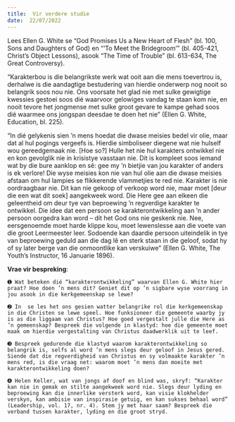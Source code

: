 ```yaml
---
title:  Vir verdere studie
date:  22/07/2022
---
```


Lees Ellen G. White se “God Promises Us a New Heart of Flesh” (bl. 100, Sons and Daughters of God) en “‘To Meet the Bridegroom’” (bl. 405-421, Christ’s Object Lessons), asook “The Time of Trouble” (bl. 613-634, The Great Controversy).

“Karakterbou is die belangrikste werk wat ooit aan die mens toevertrou is, derhalwe is die aandagtige bestudering van hierdie onderwerp nog nooit so belangrik soos nou nie. Ons voorsate het glad nie met sulke gewigtige kwessies gestoei soos dié waarvoor gelowiges vandag te staan kom nie, en nooit tevore het jongmense met sulke groot gevare te kampe gehad soos dié waarmee ons jongspan deesdae te doen het nie” (Ellen G. White, Education, bl. 225).

“In dié gelykenis sien ’n mens hoedat die dwase meisies bedel vir olie, maar dat al hul pogings vergeefs is. Hierdie simboliseer diegene wat nie hulself wou gereedgemaak nie. [Hoe so?] Hulle het nie hul karakters ontwikkel nie en kon gevolglik nie in krisistye vasstaan nie. Dit is kompleet soos iemand wat by die bure aanklop en sê: gee my ’n bietjie van jou karakter of anders is ek verlore! Die wyse meisies kon nie van hul olie aan die dwase meisies afstaan om hul lampies se flikkerende vlammetjies te red nie. Karakter is nie oordraagbaar nie. Dit kan nie gekoop of verkoop word nie, maar moet [deur die een wat dit soek] aangekweek word. Die Here gee aan elkeen die geleentheid om deur tye van beproewing ’n regverdige karakter te ontwikkel. Die idee dat een persoon se karakterontwikkeling aan ’n ander persoon oorgedra kan word – dít het God ons nie geskenk nie. Nee, eersgenoemde moet harde klippe kou, moet lewenslesse aan die voete van die groot Leermeester leer. Sodoende kan daardie persoon uiteindelik in tye van beproewing geduld aan die dag lê en sterk staan in die geloof, sodat hy of sy later berge van die onmoontlike kan verskuiwe” (Ellen G. White, The Youth’s Instructor, 16 Januarie 1896).

**Vrae vir bespreking**:

`➊ Wat beteken dié “karakterontwikkeling” waarvan Ellen G. White hier praat? Hoe doen ’n mens dit? Geniet dit op ’n sigbare wyse voorrang in jou asook in die kerkgemeenskap se lewe? `

`➋ In  se les het ons gesien watter belangrike rol die kerkgemeenskap in die Christen se lewe speel. Hoe funksioneer die gemeente waarby jy is as die liggaam van Christus? Hoe goed vergestalt julle die Here as ’n gemeenskap? Bespreek die volgende in klastyd: hoe die gemeente moet maak om hierdie vergestalting van Christus daadwerklik uit te leef.`

`➌ Bespreek gedurende die klastyd waarom karakterontwikkeling so belangrik is, selfs al word ’n mens slegs deur geloof in Jesus gered. Siende dat die regverdigheid van Christus en sy volmaakte karakter ’n mens red, is die vraag net: waarom moet ’n mens dan moeite met karakterontwikkeling doen? `

`➍ Helen Keller, wat van jongs af doof en blind was, skryf: “Karakter kan nie in gemak en stilte aangekweek word nie. Slegs deur lyding en beproewing kan die innerlike versterk word, kan visie klokhelder verskyn, kan ambisie van inspirasie getuig, en kan sukses behaal word” (Leadership, vol. 17, nr. 4). Stem jy met haar saam? Bespreek die verband tussen karakter, lyding en die groot stryd.`